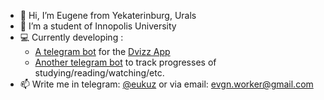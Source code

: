 - 👋 Hi, I’m Eugene from Yekaterinburg, Urals
- 🌱 I’m a student of Innopolis University  
- 💻 Currently developing :
  - [A telegram bot](https://t.me/dvizz_app_bot) for the [Dvizz App](https://dvizz.io/)
  - [Another telegram bot](https://github.com/eukuz/ProgressTrackBot) to track progresses of studying/reading/watching/etc.  
- 📫 Write me in telegram: [@eukuz](https://t.me/eukuz) or via email: evgn.worker@gmail.com
